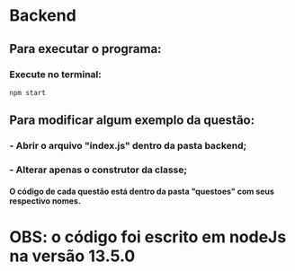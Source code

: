 # Backend

## Para executar o programa:

### Execute no terminal:
```
npm start
```


## Para modificar algum exemplo da questão:

###    - Abrir o arquivo "index.js" dentro da pasta backend;

###    - Alterar apenas o construtor da classe;


#### O código de cada questão está dentro da pasta "questoes" com seus respectivo nomes.




# OBS: o código foi escrito em nodeJs na versão 13.5.0